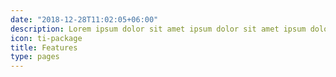 ```yaml
---
date: "2018-12-28T11:02:05+06:00"
description: Lorem ipsum dolor sit amet ipsum dolor sit amet ipsum dolor sit amet
icon: ti-package
title: Features
type: pages
---
```

